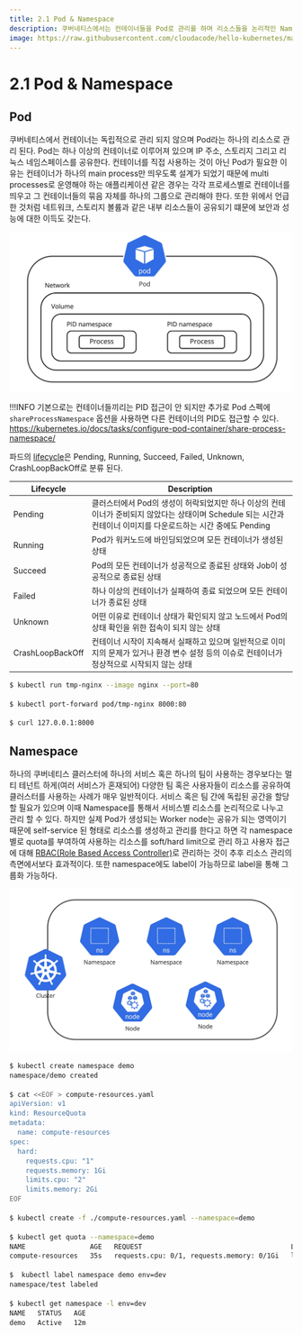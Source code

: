 ```yaml
---
title: 2.1 Pod & Namespace
description: 쿠버네티스에서는 컨테이너들을 Pod로 관리를 하며 리소스들을 논리적인 Namespace로 격리 한다 
image: https://raw.githubusercontent.com/cloudacode/hello-kubernetes/main/docs/assets/kubernetes-school.png
---
```


# 2.1 Pod & Namespace

## Pod

쿠버네티스에서 컨테이너는 독립적으로 관리 되지 않으며 Pod라는 하나의 리소스로 관리 된다. Pod는 하나 이상의 컨테이너로 이루어져 있으며 IP 주소, 스토리지 그리고 리눅스 네임스페이스를 공유한다. 컨테이너를 직접 사용하는 것이 아닌 Pod가 필요한 이유는 컨테이너가 하나의 main process만 띄우도록 설계가 되었기 때문에 multi processes로 운영해야 하는 애플리케이션 같은 경우는 각각 프로세스별로 컨테이너를 띄우고 그 컨테이너들의 묶음 자체를 하나의 그룹으로 관리해야 한다. 또한 위에서 언급한 것처럼 네트워크, 스토리지 볼륨과 같은 내부 리소스들이 공유되기 떄문에 보안과 성능에 대한 이득도 갖는다.

![kubernetes-pod](assets/kubernetes-pod.jpg)

!!!INFO 
    기본으로는 컨테이너들끼리는 PID 접근이 안 되지만 추가로 Pod 스펙에 `shareProcessNamespace` 옵션을 사용하면 다른 컨테이너의 PID도 접근할 수 있다.
    https://kubernetes.io/docs/tasks/configure-pod-container/share-process-namespace/

파드의 [lifecycle](https://kubernetes.io/docs/concepts/workloads/pods/pod-lifecycle/)은 Pending, Running, Succeed, Failed, Unknown, CrashLoopBackOff로 분류 된다.


| Lifecycle      | Description                          |
| ----------- | ------------------------------------ |
| Pending  | 클러스터에서 Pod의 생성이 허락되었지만 하나 이상의 컨테이너가 준비되지 않았다는 상태이며 Schedule 되는 시간과 컨테이너 이미지를 다운로드하는 시간 중에도 Pending |
| Running | Pod가 워커노드에 바인딩되었으며 모든 컨테이너가 생성된 상태 |
| Succeed  | Pod의 모든 컨테이너가 성공적으로 종료된 상태와 Job이 성공적으로 종료된 상태 |
| Failed  | 하나 이상의 컨테이너가 실패하여 종료 되었으며 모든 컨테이너가 종료된 상태 |
| Unknown  | 어떤 이유로 컨테이너 상태가 확인되지 않고 노드에서 Pod의 상태 확인을 위한 접속이 되지 않는 상태 |
| CrashLoopBackOff  | 컨테이너 시작이 지속해서 실패하고 있으며 일반적으로 이미지의 문제가 있거나 환경 변수 설정 등의 이슈로 컨테이너가 정상적으로 시작되지 않는 상태 |

```bash
$ kubectl run tmp-nginx --image nginx --port=80

$ kubectl port-forward pod/tmp-nginx 8000:80

$ curl 127.0.0.1:8000 
```

## Namespace

하나의 쿠버네티스 클러스터에 하나의 서비스 혹은 하나의 팀이 사용하는 경우보다는 멀티 테넌트 하게(여러 서비스가 혼재되어) 다양한 팀 혹은 사용자들이 리소스를 공유하여 클러스터를 사용하는 사례가 매우 일반적이다. 서비스 혹은 팀 간에 독립된 공간을 할당할 필요가 있으며 이때 Namespace를 통해서 서비스별 리소스를 논리적으로 나누고 관리 할 수 있다. 하지만 실제 Pod가 생성되는 Worker node는 공유가 되는 영역이기 때문에 self-service 된 형태로 리소스를 생성하고 관리를 한다고 하면 각 namespace 별로 quota를 부여하여 사용하는 리소스를 soft/hard limit으로 관리 하고 사용자 접근에 대해 [RBAC(Role Based Access Controller)](https://kubernetes.io/docs/reference/access-authn-authz/rbac/)로 관리하는 것이 추후 리소스 관리의 측면에서보다 효과적이다. 또한 namespace에도 label이 가능하므로 label을 통해 그룹화 가능하다.

![kubernetes-namespace](assets/kubernetes-namespace.jpg)

```bash
$ kubectl create namespace demo
namespace/demo created

$ cat <<EOF > compute-resources.yaml
apiVersion: v1
kind: ResourceQuota
metadata:
  name: compute-resources
spec:
  hard:
    requests.cpu: "1"
    requests.memory: 1Gi
    limits.cpu: "2"
    limits.memory: 2Gi
EOF

$ kubectl create -f ./compute-resources.yaml --namespace=demo

$ kubectl get quota --namespace=demo
NAME                AGE   REQUEST                                     LIMIT
compute-resources   35s   requests.cpu: 0/1, requests.memory: 0/1Gi   limits.cpu: 0/2, limits.memory: 0/2Gi

$  kubectl label namespace demo env=dev
namespace/test labeled

$ kubectl get namespace -l env=dev
NAME   STATUS   AGE
demo   Active   12m
```